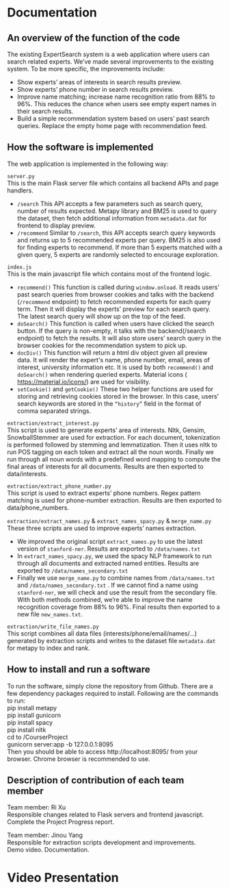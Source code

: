 # Documentation
## An overview of the function of the code
The existing ExpertSearch system is a web application where users can search related experts. We’ve made several improvements to the existing system. To be more specific, the improvements include:  
- Show experts’ areas of interests in search results preview.
- Show experts’ phone number in search results preview.
- Improve name matching; increase name recognition ratio from 88% to 96%. This reduces the chance when users see empty expert names in their search results.
- Build a simple recommendation system based on users’ past search queries. Replace the empty home page with recommendation feed.

## How the software is implemented
The web application is implemented in the following way:  

`server.py`  
This is the main Flask server file which contains all backend APIs and page handlers.  
- `/search` This API accepts a few parameters such as search query, number of results expected. Metapy library and BM25 is used to query the dataset, then fetch additional information from `metadata.dat` for frontend to display preview.
- `/recommend` Similar to `/search`, this API accepts search query keywords and returns up to 5 recommended experts per query. BM25 is also used for finding experts to recommend. If more than 5 experts matched with a given query, 5 experts are randomly selected to encourage exploration. 

`index.js`  
This is the main javascript file which contains most of the frontend logic.  
- `recommend()` This function is called during `window.onload`. It reads users’ past search queries from browser cookies and talks with the backend (`/recommend` endpoint) to fetch recommended experts for each query term. Then it will display the experts’ preview for each search query. The latest search query will show up on the top of the feed.
- `doSearch()` This function is called when users have clicked the search button. If the query is non-empty, it talks with the backend(/search endpoint) to fetch the results. It will also store users’ search query in the browser cookies for the recommendation system to pick up.
- `docDiv()` This function will return a html div object given all preview data. It will render the expert's name, phone number, email, areas of interest, university information etc. It is used by both `recommend()` and `doSearch()` when rendering queried experts. Material icons ( https://material.io/icons/)  are used for visibility.
- `setCookie()` and `getCookie()` These two helper functions are used for storing and retrieving cookies stored in the browser. In this case, users’ search keywords are stored in the `“history”` field in the format of comma separated strings.

`extraction/extract_interest.py`  
This script is used to generate experts’ area of interests. Nltk, Gensim, SnowballStemmer are used for extraction. For each document, tokenization is performed followed by stemming and lemmatization. Then it uses nltk to run POS tagging on each token and extract all the noun words. Finally we run through all noun words with a predefined word mapping to compute the final areas of interests for all documents. Results are then exported to data/interests.  

`extraction/extract_phone_number.py`  
This script is used to extract experts’ phone numbers. Regex pattern matching is used for phone-number extraction. Results are then exported to data/phone_numbers.  

`extraction/extract_names.py` & `extract_names_spacy.py` & `merge_name.py`  
These three scripts are used to improve experts’ names extraction.  
- We improved the original script `extract_names.py` to use the latest version of `stanford-ner`. Results are exported to `/data/names.txt`
- In `extract_names_spacy.py`, we used the spacy NLP framework to run through all documents and extracted named entities. Results are exported to `/data/names_secondary.txt`
- Finally we use `merge_name.py` to combine names from `/data/names.txt` and `/data/names_secondary.txt` . If we cannot find a name using `stanford-ner`, we will check and use the result from the secondary file. With both methods combined, we’re able to improve the name recognition coverage from 88% to 96%. Final results then exported to a new file `new_names.txt`.

`extraction/write_file_names.py`  
This script combines all data files (interests/phone/email/names/…) generated by extraction scripts and writes to the dataset file `metadata.dat` for metapy to index and rank.  


## How to install and run a software
To run the software, simply clone the repository from Github. There are a few dependency packages required to install. Following are the commands to run:  
pip install metapy  
pip install gunicorn   
pip install spacy  
pip install nltk  
cd to /CourserProject  
gunicorn server:app -b 127.0.0.1:8095  
Then you should be able to access http://localhost:8095/ from your browser. Chrome browser is recommended to use.

## Description of contribution of each team member

Team member: Ri Xu  
Responsible changes related to Flask servers and frontend javascript.
Complete the Project Progress report.  

Team member: Jinou Yang  
Responsible for extraction scripts development and  improvements.  
Demo video.
Documentation.  

# Video Presentation
